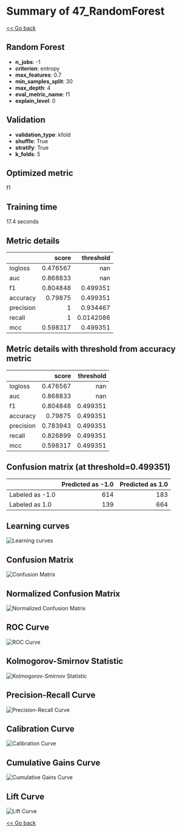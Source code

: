 # Summary of 47_RandomForest

[<< Go back](../README.md)


## Random Forest
- **n_jobs**: -1
- **criterion**: entropy
- **max_features**: 0.7
- **min_samples_split**: 30
- **max_depth**: 4
- **eval_metric_name**: f1
- **explain_level**: 0

## Validation
 - **validation_type**: kfold
 - **shuffle**: True
 - **stratify**: True
 - **k_folds**: 5

## Optimized metric
f1

## Training time

17.4 seconds

## Metric details
|           |    score |   threshold |
|:----------|---------:|------------:|
| logloss   | 0.476567 | nan         |
| auc       | 0.868833 | nan         |
| f1        | 0.804848 |   0.499351  |
| accuracy  | 0.79875  |   0.499351  |
| precision | 1        |   0.934467  |
| recall    | 1        |   0.0142086 |
| mcc       | 0.598317 |   0.499351  |


## Metric details with threshold from accuracy metric
|           |    score |   threshold |
|:----------|---------:|------------:|
| logloss   | 0.476567 |  nan        |
| auc       | 0.868833 |  nan        |
| f1        | 0.804848 |    0.499351 |
| accuracy  | 0.79875  |    0.499351 |
| precision | 0.783943 |    0.499351 |
| recall    | 0.826899 |    0.499351 |
| mcc       | 0.598317 |    0.499351 |


## Confusion matrix (at threshold=0.499351)
|                 |   Predicted as -1.0 |   Predicted as 1.0 |
|:----------------|--------------------:|-------------------:|
| Labeled as -1.0 |                 614 |                183 |
| Labeled as 1.0  |                 139 |                664 |

## Learning curves
![Learning curves](learning_curves.png)
## Confusion Matrix

![Confusion Matrix](confusion_matrix.png)


## Normalized Confusion Matrix

![Normalized Confusion Matrix](confusion_matrix_normalized.png)


## ROC Curve

![ROC Curve](roc_curve.png)


## Kolmogorov-Smirnov Statistic

![Kolmogorov-Smirnov Statistic](ks_statistic.png)


## Precision-Recall Curve

![Precision-Recall Curve](precision_recall_curve.png)


## Calibration Curve

![Calibration Curve](calibration_curve_curve.png)


## Cumulative Gains Curve

![Cumulative Gains Curve](cumulative_gains_curve.png)


## Lift Curve

![Lift Curve](lift_curve.png)



[<< Go back](../README.md)
